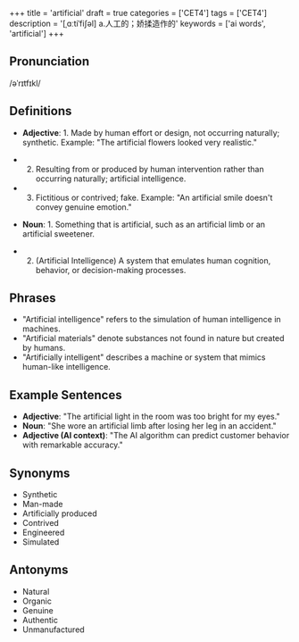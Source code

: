 +++
title = 'artificial'
draft = true
categories = ['CET4']
tags = ['CET4']
description = '[ˌɑːtiˈfi∫əl] a.人工的；娇揉造作的'
keywords = ['ai words', 'artificial']
+++

## Pronunciation
/əˈrɪtfɪkl/

## Definitions
- **Adjective**: 1. Made by human effort or design, not occurring naturally; synthetic. Example: "The artificial flowers looked very realistic."
- 2. Resulting from or produced by human intervention rather than occurring naturally; artificial intelligence.
- 3. Fictitious or contrived; fake. Example: "An artificial smile doesn't convey genuine emotion."

- **Noun**: 1. Something that is artificial, such as an artificial limb or an artificial sweetener.
- 2. (Artificial Intelligence) A system that emulates human cognition, behavior, or decision-making processes.

## Phrases
- "Artificial intelligence" refers to the simulation of human intelligence in machines.
- "Artificial materials" denote substances not found in nature but created by humans.
- "Artificially intelligent" describes a machine or system that mimics human-like intelligence.

## Example Sentences
- **Adjective**: "The artificial light in the room was too bright for my eyes."
- **Noun**: "She wore an artificial limb after losing her leg in an accident."
- **Adjective (AI context)**: "The AI algorithm can predict customer behavior with remarkable accuracy."

## Synonyms
- Synthetic
- Man-made
- Artificially produced
- Contrived
- Engineered
- Simulated

## Antonyms
- Natural
- Organic
- Genuine
- Authentic
- Unmanufactured
